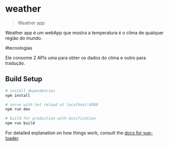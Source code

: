 # weather

> Weather app

Weather app é um webApp que mostra a temperatura é o clima de qualquer região do mundo.

#tecnologias

Ele consome 2 APIs uma para obter os dados do clima e outro para tradução.

## Build Setup

``` bash
# install dependencies
npm install

# serve with hot reload at localhost:8080
npm run dev

# build for production with minification
npm run build
```

For detailed explanation on how things work, consult the [docs for vue-loader](http://vuejs.github.io/vue-loader).
